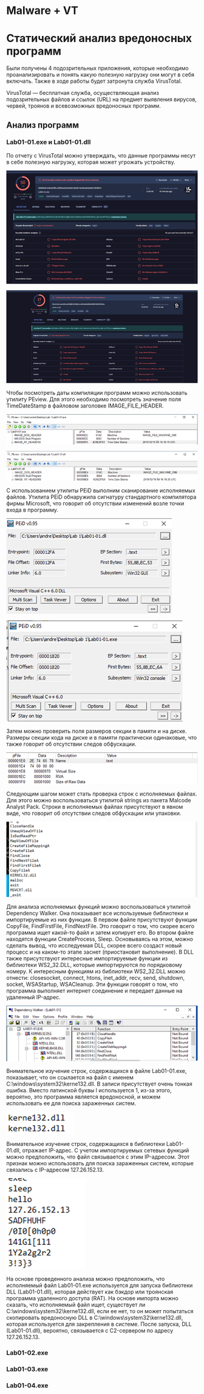 # Malware + VT

# Статический анализ вредоносных программ

Были получены 4 подозрительных приложения, которые необходимо
проанализировать и понять какую полезную нагрузку они могут в себя
включать. Также в ходе работы будет затронута служба VirusTotal.

VirusTotal — бесплатная служба, осуществляющая анализ подозрительных
файлов и ссылок (URL) на предмет выявления вирусов, червей, троянов и
всевозможных вредоносных программ.

## Анализ программ

### Lab01-01.exe и Lab01-01.dll

По отчету с VirusTotal можно утверждать, что данные программы несут в
себе полезную нагрузку, которая может угрожать устройству.

![](images/clipboard-561576199.png)

![](images/clipboard-1593406008.png)

Чтобы посмотреть даты компиляции программ можно использовать утилиту
PEview. Для этого необходимо посмотреть значение поля TimeDateStamp в
файловом заголовке IMAGE_FILE_HEADER.

![](images/clipboard-1962978108.png)

![](images/clipboard-1034475775.png)

С использованием утилиты PEiD выполним сканирование исполняемых файлов.
Утилита PEiD обнаружила сигнатуру стандартного компилятора фирмы
Microsoft, что говорит об отсутствии изменений возле точки входа в
программу.

![](images/clipboard-2624006483.png)

![](images/clipboard-511911600.png)

Затем можно проверить поля размеров секции в памяти и на диске. Размеры
секции кода на диске и в памяти практически одинаковые, что также
говорит об отсутствии следов обфускации.

![](images/clipboard-2988566532.png)

Следующим шагом может стать проверка строк с исполняемых файлах. Для
этого можно воспользоваться утилитой strings из пакета Malcode Analyst
Pack. Строки в исполняемых файлах присутствуют в явном виде, что говорит
об отсутствии следов обфускации или упаковки.

![](images/clipboard-3954760161.png)

Для анализа исполняемых функций можно воспользоваться утилитой
Dependency Walker. Она показывает все используемые библиотеки и
импортируемые из них функции. В первом файле присутствуют функции
CopyFile, FindFirstFile, FindNextFile. Это говорит о том, что скорее
всего программа ищет какой-то файл и затем копирует его. Во втором файле
находятся функции CreateProcess, Sleep. Основываясь на этом, можно
сделать вывод, что исследуемая DLL, скорее всего создаст новый процесс и
на каком-то этапе заснет (приостановит выполнение). В DLL также
присутствуют интересные импортируемые функции из библиотеки WS2_32.DLL,
которые импортируются по порядковому номеру. К интересным функциям из
библиотеки WS2_32.DLL можно отнести: closesocket, connect, htons,
inet_addr, recv, send, shutdown, socket, WSAStartup, WSACleanup. Эти
функции говорят о том, что программа выполняет интернет соединение и
передает данные на удаленный IP-адрес.

![](images/clipboard-2583140843.png)

Внимательное изучение строк, содержащихся в файле Lab01-01.exe,
показывает, что он ссылается на файл с именем
C:\windows\system32\kerne132.dll. В записи присутствует очень тонкая
ошибка. Вместо латинской буквы l используется 1, из-за этого, вероятно,
это программа является вредоносной, и можем использовать ее для поиска
зараженных систем.

![](images/clipboard-3043782925.png)

Внимательное изучение строк, содержащихся в библиотеки Lab01-01.dll,
отражает IP-адрес. С учетом импортируемых сетевых функций можно
предположить, что файл связывается с этим IP-адресом. Этот признак можно
использовать для поиска зараженных систем, которые связались с
IP-адресом 127.26.152.13.

![](images/clipboard-164942172.png)

На основе проведенного анализа можно предположить, что исполняемый файл
Lab01-01.exe используется для запуска библиотеки DLL (Lab01-01.dll),
которая действует как бэкдор или троянская программа удаленного доступа
(RAT). На основе импорта можно сказать, что исполняемый файл ищет,
существует ли C:\windows\system32\kerne132.dll, если ее нет, то он может
попытаться скопировать вредоносную DLL в
C:\windows\system32\kerne132.dll, которая используется для закрепления в
системе. После запуска, DLL (Lab01-01.dll), вероятно, связывается с
C2-сервером по адресу 127.26.152.13.

### Lab01-02.exe

### Lab01-03.exe

### Lab01-04.exe
